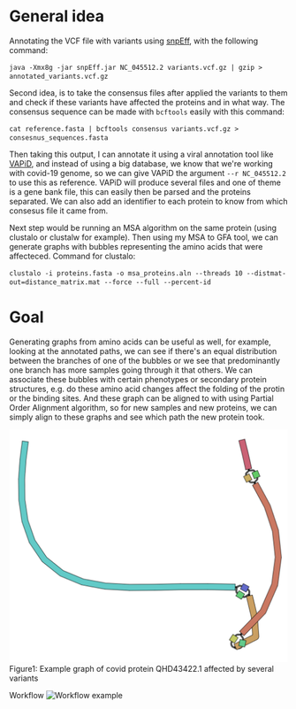 # General idea

Annotating the VCF file with variants using [snpEff](https://pcingola.github.io/SnpEff/), with the following command:
```
java -Xmx8g -jar snpEff.jar NC_045512.2 variants.vcf.gz | gzip > annotated_variants.vcf.gz
```

Second idea, is to take the consensus files after applied the variants to them and check if these variants have affected the proteins and in what way.
The consensus sequence can be made with `bcftools` easily with this command:
```
cat reference.fasta | bcftools consensus variants.vcf.gz > consesnus_sequences.fasta
```

Then taking this output, I can annotate it using a viral annotation tool like [VAPiD](https://github.com/rcs333/VAPiD), and instead of using a big database, we know that we're working with covid-19 genome, so we can give VAPiD the argument `--r NC_045512.2` to use this as reference. VAPiD will produce several files and one of theme is a gene bank file, this can easily then be parsed and the proteins separated. We can also add an identifier to each protein to know from which consesus file it came from.

Next step would be running an MSA algorithm on the same protein (using clustalo or clustalw for example). Then using my MSA to GFA tool, we can generate graphs with bubbles representing the amino acids that were affecteced. 
Command for clustalo:
```
clustalo -i proteins.fasta -o msa_proteins.aln --threads 10 --distmat-out=distance_matrix.mat --force --full --percent-id
```

# Goal
Generating graphs from amino acids can be useful as well, for example, looking at the annotated paths, we can see if there's an equal distribution between the branches of one of the bubbles or we see that predominantly one branch has more samples going through it that others. We can associate these bubbles with certain phenotypes or secondary protein structures, e.g. do these amino acid changes affect the folding of the protin or the binding sites. And these graph can be aligned to with using Partial Order Alignment algorithm, so for new samples and new proteins, we can simply align to these graphs and see which path the new protein took.

![Example graph of covid protein QHD43422.1 affected by several variants](fig1.png)
Figure1: Example graph of covid protein QHD43422.1 affected by several variants

Workflow
![Workflow example](workflow.png)
